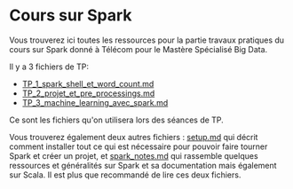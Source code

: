 # Cours sur Spark

Vous trouverez ici toutes les ressources pour la partie travaux pratiques du cours sur Spark donné à Télécom pour le Mastère Spécialisé Big Data.

Il y a 3 fichiers de TP:
- [TP_1_spark_shell_et_word_count.md](TP_1_spark_shell_et_word_count.md)
- [TP_2_projet_et_pre_processings.md](TP_2_projet_et_pre_processings.md)
- [TP_3_machine_learning_avec_spark.md](TP_3_machine_learning_avec_spark.md)

Ce sont les fichiers qu'on utilisera lors des séances de TP.

Vous trouverez également deux autres fichiers : [setup.md](setup.md) qui décrit comment installer tout ce qui est nécessaire pour pouvoir faire tourner Spark et créer un projet, et [spark_notes.md](spark_notes.md) qui rassemble quelques ressources et généralités sur Spark et sa documentation mais également sur Scala. Il est plus que recommandé de lire ces deux fichiers.
